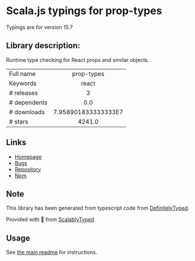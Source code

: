 
# Scala.js typings for prop-types

Typings are for version 15.7

## Library description:
Runtime type checking for React props and similar objects.

|                    |                 |
| ------------------ | :-------------: |
| Full name          | prop-types |
| Keywords           | react |
| # releases         | 3 |
| # dependents       | 0.0 |
| # downloads        | 7.958901833333333E7 |
| # stars            | 4241.0 |

## Links
- [Homepage](https://facebook.github.io/react/)
- [Bugs](https://github.com/facebook/prop-types/issues)
- [Repository](https://github.com/facebook/prop-types)
- [Npm](https://www.npmjs.com/package/prop-types)
    


## Note
This library has been generated from typescript code from [DefinitelyTyped](https://definitelytyped.org).

Provided with :purple_heart: from [ScalablyTyped](https://github.com/oyvindberg/ScalablyTyped)

## Usage
See [the main readme](../../readme.md) for instructions.


